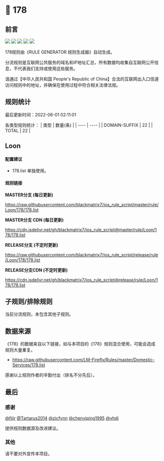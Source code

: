 # 🧸 178

## 前言

![](https://shields.io/badge/-移除重复规则-ff69b4) ![](https://shields.io/badge/-DOMAIN与DOMAIN--SUFFIX合并-green) ![](https://shields.io/badge/-DOMAIN--SUFFIX间合并-critical) ![](https://shields.io/badge/-DOMAIN--SUFFIX与DOMAIN--KEYWORD合并-blue) ![](https://shields.io/badge/-IP--CIDR(6)合并-blueviolet) 

178规则由《RULE GENERATOR 规则生成器》自动生成。

分流规则是互联网公共服务的域名和IP地址汇总，所有数据均收集自互联网公开信息，不代表我们支持或使用这些服务。

请通过【中华人民共和国 People's Republic of China】合法的互联网出入口信道访问规则中的地址，并确保在使用过程中符合相关法律法规。

## 规则统计

最后更新时间：2022-06-01 02:11:01

各类型规则统计：
| 类型 | 数量(条)  | 
| ---- | ----  |
| DOMAIN-SUFFIX | 22  | 
| TOTAL | 22  | 


## Loon 

#### 配置建议
- 178.list 单独使用。

#### 规则链接
**MASTER分支 (每日更新)**

https://raw.githubusercontent.com/blackmatrix7/ios_rule_script/master/rule/Loon/178/178.list

**MASTER分支 CDN (每日更新)**

https://cdn.jsdelivr.net/gh/blackmatrix7/ios_rule_script@master/rule/Loon/178/178.list

**RELEASE分支 (不定时更新)**

https://raw.githubusercontent.com/blackmatrix7/ios_rule_script/release/rule/Loon/178/178.list

**RELEASE分支CDN (不定时更新)**

https://cdn.jsdelivr.net/gh/blackmatrix7/ios_rule_script@release/rule/Loon/178/178.list

## 子规则/排除规则


当前分流规则，未包含其他子规则。

## 数据来源

《178》的数据来自以下链接，如与本项目的《178》规则混合使用，可能会造成规则大量重复。

- https://raw.githubusercontent.com/LM-Firefly/Rules/master/Domestic-Services/178.list


感谢以上规则作者的辛勤付出（排名不分先后）。

## 最后

### 感谢

[@fiiir](https://github.com/fiiir) [@Tartarus2014](https://github.com/Tartarus2014) [@zjcfynn](https://github.com/zjcfynn) [@chenyiping1995](https://github.com/chenyiping1995) [@vhdj](https://github.com/vhdj)

提供规则数据源及改进建议。

### 其他

请不要对外宣传本项目。